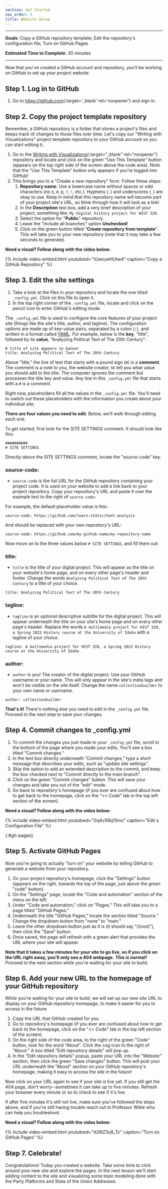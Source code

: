 ```yaml
---
section: Get Started
nav_order: 3
title: Website Setup
---
```


---

**Goals**: Copy a GitHub repository template; Edit the repository's configuration file; Turn on GitHub Pages

**Estimated Time to Complete**: 30 minutes

---

Now that you've created a GitHub account and repository, you'll be working on GitHub to set up your project website. 

## Step 1. Log in to GitHub

1. Go to <https://github.com>{:target='_blank' rel='noopener'} and sign in.

## Step 2. Copy the project template repository

Remember, a GitHub repository is a folder that stores a project's files and keeps track of changes to those files over time.
Let's copy our "Writing with Visualizations" project template repository to your GitHub account so you can start editing it.

1. Go to the [Writing with Visualizations](https://github.com/learn-static/text-analysis){:target="_blank" rel="noopener"} repository and locate and click on the green "Use This Template" button (appears on the top right side of the screen above the code area). Note that the "Use This Template" button only appears if you're logged into GitHub!
2. This brings you to a "Create a new repository" form. Follow these steps:
    1. **Repository name**: Use a lowercase name without spaces or odd characters (no `$`, `#`, `@`, `?`, `!`, etc.). Hyphens (`-`) and underscores (`_`) are okay to use. Keep in mind that this repository name will become part of your project site's URL, so think through how it will look as a link!
    2. In the **Description** text box, add a very brief description of your project, something like: `My digital history project for HIST 320`.
    3. Select the option for "**Public**" repository.
    4. Leave the "Include all branches" option **Unchecked**!
    5. Click on the green button titled "**Create repository from template**". This will take you to your new repository (note that it may take a few seconds to generate).

**Need a visual? Follow along with the video below:**

{% include video-embed.html youtubeid="VJwcyeHUtw4" caption="Copy a GitHub Repository" %}

## Step 3. Edit the site settings

1. Take a look at the files in your repository and locate the one titled `_config.yml`. Click on this file to open it.
2. In the top right corner of the `_config.yml` file, locate and click on the pencil icon to enter GitHub's editing mode.

The `_config.yml` file is used to configure the core features of your project site (things like the site's title, author, and tagline).
The configuration options are made up of key-value pairs, separated by a colon (`:`), and written in a format called [YAML](https://collectionbuilder.github.io/cb-docs/docs/glossary/#yaml). 
For example, below is the **key**, "title", followed by its **value**, "Analyzing Political Text of The 20th Century":

```
# title of site appears in banner
title: Analyzing Political Text of The 20th Century
```

Above "title," the line of text that starts with a pound sign (`#`) is a **comment**.
The comment is a note to you, the website creator, to tell you what value you should add to the title. 
The computer ignores the comment but processes the title key and value.
Any line in this `_config.yml` file that starts with a `#` is a comment.

Right now, placeholders fill all the values in the `_config.yml` file.
You'll need to switch out these placeholders with the information you create about your individual site.

**There are four values you need to edit**.
Below, we'll walk through editing each one.

To get started, first look for the SITE SETTINGS comment.
It should look like this:

```
##########
# SITE SETTINGS
```

Directly *above* the SITE SETTINGS comment, locate the "source-code" key.  

### source-code: 

- `source-code` is the full URL for the GitHub repository containing your project code. It is used on your website to add a link back to your project repository. Copy your repository's URL and paste it over the example text to the right of `source-code:`

For example, the default placeholder value is this:
```
source-code: https://github.com/learn-static/text-analysis
```

And should be replaced with your own repository's URL:
```
source-code: https://github.com/my-github-name/my-repository-name
```

Now move on to the three values *below* `# SITE SETTINGS`, and fill them out: 

### title: 

- `title` is the title of your digital project. This will appear as the title on your website's home page, and on every other page's header and footer. Change the words `Analyzing Political Text of The 20th Century` to a title of your choice.
```
title: Analyzing Political Text of The 20th Century
```

### tagline: 

- `tagline` is an *optional* descriptive subtitle for the digital project. This will appear underneath the title on your site's home page and on every other page's header. Replace the words `A multimedia project for HIST 320, a Spring 2022 History course at the University of Idaho` with a tagline of your choice.
```
tagline: A multimedia project for HIST 320, a Spring 2022 History course at the University of Idaho
```

### author: 

- `author` is you! The creator of the digital project. Use your GitHub username or your name. This will only appear in the site's meta tags and won't be visible on the site itself. Change the name `collectionbuilder` to your own name or username.
```
author: collectionbuilder
```

**That's it!**
There's nothing else you need to edit in the `_config.yml` file.
Proceed to the next step to save your changes.

## Step 4. Commit changes to _config.yml
1. To commit the changes you just made to your `_config.yml` file, scroll to the bottom of the page where you made your edits. You'll see a box titled "Commit changes."
2. In the text box directly underneath "Commit changes," type a short message that describes your edits, such as "update site settings".
3. Skip the option to add an extended description to the commit, and keep the box checked next to "Commit directly to the main branch".
4. Click on the green "Commit changes" button. This will save your changes and take you out of the "edit" mode.
5. Go back to repository's homepage (if you ever are confused about how to get back to the homepage, click on the "<> Code" tab in the top left section of the screen).

**Need a visual? Follow along with the video below:**

{% include video-embed.html youtubeid="Gq4vS9q13mc" caption="Edit a Configuration File" %}

{:#gh-pages}
## Step 5. Activate GitHub Pages

Now you're going to actually "turn on" your website by telling GitHub to generate a website from your repository.

1. On your project repository's homepage, click the "Settings" button (appears on the right, towards the top of the page, just above the green "code" button).
2. On the "Settings" page, locate the "Code and automation" section of the menu on the left.
3. Under "Code and automation," click on "Pages." This will take you to a page titled "GitHub Pages."
4. Underneath the title "GitHub Pages," locate the section titled "Source." Change the dropdown button from "none" to "main."
5. Leave the other dropdown button just as it is (it should say "/(root)"), then click the "Save" button.
6. Once saved, the page will refresh with a green alert that provides the URL where your site will appear. 

**Note that it takes a few minutes for your site to go live, so if you click on the URL right away, you'll only see a 404 webpage.** 
***This is normal!***
Proceed to the next section while you're waiting for your site to build.

## Step 6. Add your new URL to the homepage of your GitHub repository

While you're waiting for your site to build, we will set up our new site URL to display on your GitHub repository homepage, to make it easier for you to access in the future:

1. Copy the URL that GitHub created for you.
2. Go to repository's homepage (if you ever are confused about how to get back to the homepage, click on the "<> Code" tab in the top left section of the screen).
3. On the right side of the code area, to the right of the green "Code" button, look for the word "About". Click the cog icon to the right of "About." A box titled "Edit repository details" will pop up.
4. In the "Edit repository details" popup, paste your URL into the "Website" section, then click the green "Save changes" button. This will post your URL underneath the "About" section on your GitHub repository's homepage, making it easy to access the site in the future!

Now click on your URL again to see if your site is live yet.
If you still get the 404 page, don't worry--sometimes it can take up to five minutes.
Refresh your browser every minute or so to check to see if it's live.

If after five minutes it's still not live, make sure you've followed the steps above, and if you're still having trouble reach out to Professor Wikle who can help you troubleshoot.

**Need a visual? Follow along with the video below:**

{% include video-embed.html youtubeid="d2I6Z3u8_Tc" caption="Turn on GitHub Pages" %}

## Step 7. Celebrate!

Congratulations! 
Today you created a website. 
Take some time to click around your new site and explore the pages.
In the next lesson we'll start adding content to the site and visualizing some topic modeling done with the Party Platforms and State of the Union Addresses.